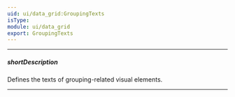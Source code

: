 ```yaml
---
uid: ui/data_grid:GroupingTexts
isType: 
module: ui/data_grid
export: GroupingTexts
---
```

---
##### shortDescription
Defines the texts of grouping-related visual elements.

---
<!--
Use the properties of this object to localize or customize grouping-related elements. For example, the [groupByThisColumn](/api-reference/10%20UI%20Components/dxDataGrid/1%20Configuration/grouping/texts/groupByThisColumn.md '/Documentation/ApiReference/UI_Components/dxDataGrid/Configuration/grouping/texts/#groupByThisColumn'), [ungroup](/api-reference/10%20UI%20Components/dxDataGrid/1%20Configuration/grouping/texts/ungroup.md '/Documentation/ApiReference/UI_Components/dxDataGrid/Configuration/grouping/texts/#ungroup') and [ungroupAll](/api-reference/10%20UI%20Components/dxDataGrid/1%20Configuration/grouping/texts/ungroupAll.md '/Documentation/ApiReference/UI_Components/dxDataGrid/Configuration/grouping/texts/#ungroupAll') properties customize items of the context menu. These items appear in the menu only if the **grouping**.[contextMenuEnabled](/api-reference/10%20UI%20Components/dxDataGrid/1%20Configuration/grouping/contextMenuEnabled.md '/Documentation/ApiReference/UI_Components/dxDataGrid/Configuration/grouping/#contextMenuEnabled') property is set to **true**.

Also, this object contains the [groupContinuesMessage](/api-reference/10%20UI%20Components/dxDataGrid/1%20Configuration/grouping/texts/groupContinuesMessage.md '/Documentation/ApiReference/UI_Components/dxDataGrid/Configuration/grouping/texts/#groupContinuesMessage') and [groupContinuedMessage](/api-reference/10%20UI%20Components/dxDataGrid/1%20Configuration/grouping/texts/groupContinuedMessage.md '/Documentation/ApiReference/UI_Components/dxDataGrid/Configuration/grouping/texts/#groupContinuedMessage') properties that specify the text added to group rows when the group is parted.
-->